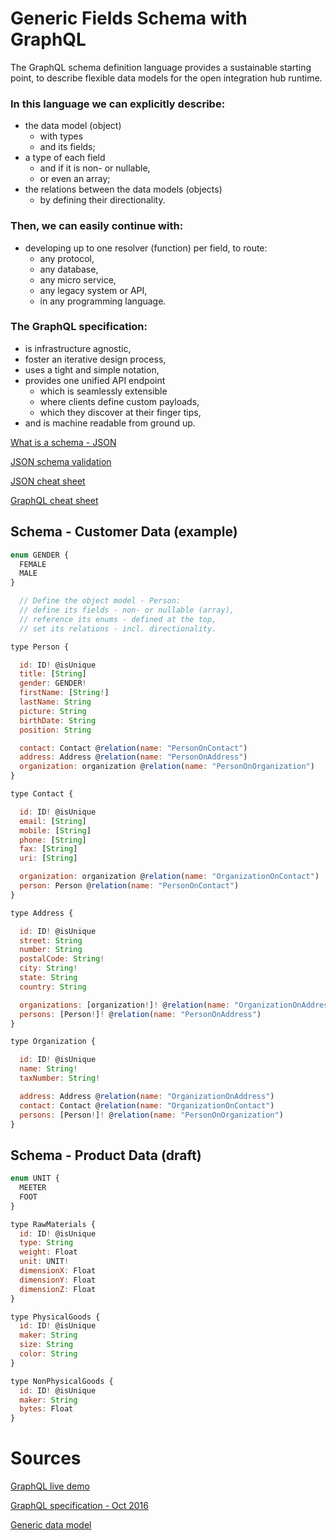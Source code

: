 # Generic Fields Schema with GraphQL

The GraphQL schema definition language provides a sustainable starting point, to describe flexible data models for the open integration hub runtime.

### In this language we can explicitly describe:
* the data model (object)
  * with types
  * and its fields;
* a type of each field
  * and if it is non- or nullable,
  * or even an array;
* the relations between the data models (objects)
  * by defining their directionality.

### Then, we can easily continue with:
* developing up to one resolver (function) per field, to route:
  * any protocol,
  * any database,
  * any micro service,
  * any legacy system or API,
  * in any programming language.

### The GraphQL specification:
* is infrastructure agnostic,
* foster an iterative design process,
* uses a tight and simple notation,
* provides one unified API endpoint
  * which is seamlessly extensible
  * where clients define custom payloads,
  * which they discover at their finger tips,
* and is machine readable from ground up.

[What is a schema - JSON](https://spacetelescope.github.io/understanding-json-schema/about.html#about)

[JSON schema validation](https://www.highly.co/hl/rwKOijEQwI4JfP)

[JSON cheat sheet](https://github.com/openintegrationhub/Data-and-Domain-Models/blob/master/MasterDataModels/Assets/SchemaCheatSheetJSON.pdf)

[GraphQL cheat sheet](https://github.com/openintegrationhub/Data-and-Domain-Models/blob/master/MasterDataModels/Assets/SchemaCheatSheetGraphQL.pdf)

## Schema - Customer Data (example)
```javascript
enum GENDER {
  FEMALE
  MALE
}

  // Define the object model - Person:
  // define its fields - non- or nullable (array),
  // reference its enums - defined at the top,
  // set its relations - incl. directionality.

type Person {

  id: ID! @isUnique
  title: [String]
  gender: GENDER!
  firstName: [String!]
  lastName: String
  picture: String
  birthDate: String
  position: String

  contact: Contact @relation(name: "PersonOnContact")
  address: Address @relation(name: "PersonOnAddress")
  organization: organization @relation(name: "PersonOnOrganization")
}

type Contact {

  id: ID! @isUnique
  email: [String]
  mobile: [String]
  phone: [String]
  fax: [String]
  uri: [String]

  organization: organization @relation(name: "OrganizationOnContact")
  person: Person @relation(name: "PersonOnContact")
}

type Address {

  id: ID! @isUnique
  street: String
  number: String
  postalCode: String!
  city: String!
  state: String
  country: String

  organizations: [organization!]! @relation(name: "OrganizationOnAddress")
  persons: [Person!]! @relation(name: "PersonOnAddress")
}

type Organization {

  id: ID! @isUnique
  name: String!
  taxNumber: String!

  address: Address @relation(name: "OrganizationOnAddress")
  contact: Contact @relation(name: "OrganizationOnContact")
  persons: [Person!]! @relation(name: "PersonOnOrganization")
}
```
## Schema - Product Data (draft)
```javascript
enum UNIT {
  MEETER
  FOOT
}

type RawMaterials {
  id: ID! @isUnique
  type: String
  weight: Float
  unit: UNIT!
  dimensionX: Float
  dimensionY: Float
  dimensionZ: Float
}

type PhysicalGoods {
  id: ID! @isUnique
  maker: String
  size: String
  color: String
}

type NonPhysicalGoods {
  id: ID! @isUnique
  maker: String
  bytes: Float
}
```
# Sources
[GraphQL live demo](http://graphql.org/swapi-graphql)

[GraphQL specification - Oct 2016](http://facebook.github.io/graphql/October2016)

[Generic data model](https://en.wikipedia.org/wiki/Generic_data_model)
